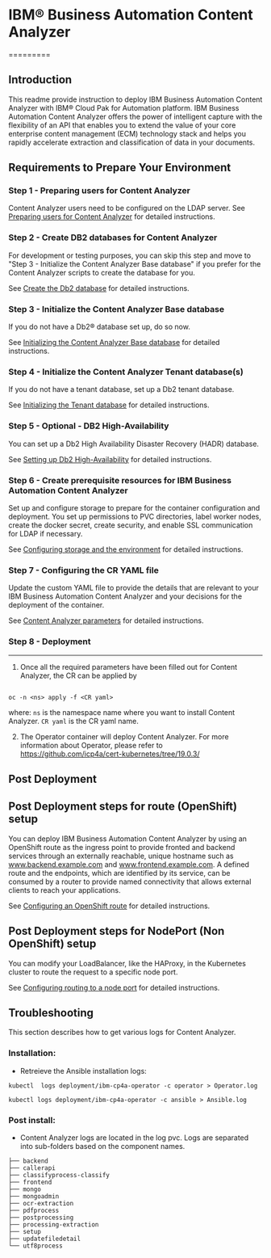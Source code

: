# IBM® Business Automation Content Analyzer
=========

## Introduction

This readme provide instruction to deploy IBM Business Automation Content Analyzer with IBM® Cloud Pak for Automation platform. IBM Business Automation Content Analyzer offers the power of intelligent capture with the flexibility of an API that enables you to extend the value of your core enterprise content management (ECM) technology stack and helps you rapidly accelerate extraction and classification of data in your documents. 


Requirements to Prepare Your Environment
------------

### Step 1 - Preparing users for Content Analyzer

Content Analyzer users need to be configured on the LDAP server. 
See [Preparing users for Content Analyzer](https://www.ibm.com/support/knowledgecenter/SSYHZ8_19.0.x/com.ibm.dba.install/op_topics/tsk_prepare_bacak8s_usergroups.html) for detailed instructions.

### Step 2 - Create DB2 databases for Content Analyzer

For development or testing purposes, you can skip this step and move to "Step 3 - Initialize the Content Analyzer Base database" if you prefer for the Content Analyzer scripts to create the database for you.

See [Create the Db2 database](https://www.ibm.com/support/knowledgecenter/SSYHZ8_19.0.x/com.ibm.dba.install/op_topics/tsk_prepare_bacak8s_createdb2.html) for detailed instructions.

### Step 3 - Initialize the Content Analyzer Base database

If you do not have a Db2® database set up, do so now. 

See [Initializing the Content Analyzer Base database](https://www.ibm.com/support/knowledgecenter/SSYHZ8_19.0.x/com.ibm.dba.install/op_topics/tsk_prepare_bacak8s_db.html) for detailed instructions.

### Step 4 - Initialize the Content Analyzer Tenant database(s)

If you do not have a tenant database, set up a Db2 tenant database. 

See [Initializing the Tenant database](https://www.ibm.com/support/knowledgecenter/SSYHZ8_19.0.x/com.ibm.dba.install/op_topics/tsk_prepare_bacak8s_dbtenant.html) for detailed instructions.

### Step 5 - Optional - DB2 High-Availability

You can set up a Db2 High Availability Disaster Recovery (HADR) database.

See [Setting up Db2 High-Availability](https://www.ibm.com/support/knowledgecenter/SSYHZ8_19.0.x/com.ibm.dba.install/op_topics/tsk_prepare_cadb2ha.html) for detailed instructions.

### Step 6 - Create prerequisite resources for IBM Business Automation Content Analyzer

Set up and configure storage to prepare for the container configuration and deployment. You set up permissions to PVC directories, label worker nodes, create the docker secret, create security, and enable SSL communication for LDAP if necessary.

See [Configuring storage and the environment](https://www.ibm.com/support/knowledgecenter/SSYHZ8_19.0.x/com.ibm.dba.install/op_topics/tsk_prepare_bacak8s_storage.html) for detailed instructions.

### Step 7 - Configuring the CR YAML file

Update the custom YAML file to provide the details that are relevant to your IBM Business Automation Content Analyzer and your decisions for the deployment of the container.

See [Content Analyzer parameters](https://www.ibm.com/support/knowledgecenter/SSYHZ8_19.0.x/com.ibm.dba.ref/k8s_topics/ref_k8sca_operparams.html) for detailed instructions.

### Step 8 - Deployment
-----------
1) Once all the required parameters have been filled out for Content Analyzer, the CR can be applied by 

```

oc -n <ns> apply -f <CR yaml>

```
where:
`ns` is the namespace name where you want to install Content Analyzer.
`CR yaml` is the CR yaml name. 

2) The Operator container will deploy Content Analyzer.  For more information about Operator, please refer to 
https://github.com/icp4a/cert-kubernetes/tree/19.0.3/



Post Deployment
--------------

## Post Deployment steps for route (OpenShift) setup

You can deploy IBM Business Automation Content Analyzer by using an OpenShift route as the ingress point to provide fronted and backend services through an externally reachable, unique hostname such as www.backend.example.com and www.frontend.example.com. A defined route and the endpoints, which are identified by its service, can be consumed by a router to provide named connectivity that allows external clients to reach your applications.   

See [Configuring an OpenShift route](https://www.ibm.com/support/knowledgecenter/SSYHZ8_19.0.x/com.ibm.dba.install/op_topics/tsk_postcadeploy_routeOS.html) for detailed instructions.

## Post Deployment steps for NodePort (Non OpenShift) setup

You can modify your LoadBalancer, like the HAProxy, in the Kubernetes cluster to route the request to a specific node port.

See [Configuring routing to a node port](https://www.ibm.com/support/knowledgecenter/SSYHZ8_19.0.x/com.ibm.dba.install/op_topics/tsk_postcadeploy_nodeport_NOS.html) for detailed instructions.

## Troubleshooting

This section describes how to get various logs for Content Analyzer.

### Installation:

- Retreieve the Ansible installation logs:

```
kubectl  logs deployment/ibm-cp4a-operator -c operator > Operator.log

kubectl logs deployment/ibm-cp4a-operator -c ansible > Ansible.log
``` 

### Post install:

- Content Analyzer logs are located in the log pvc.  Logs are separated into sub-folders based on the component names. 

```
├── backend
├── callerapi
├── classifyprocess-classify
├── frontend
├── mongo
├── mongoadmin
├── ocr-extraction
├── pdfprocess
├── postprocessing
├── processing-extraction
├── setup
├── updatefiledetail
└── utf8process

```

